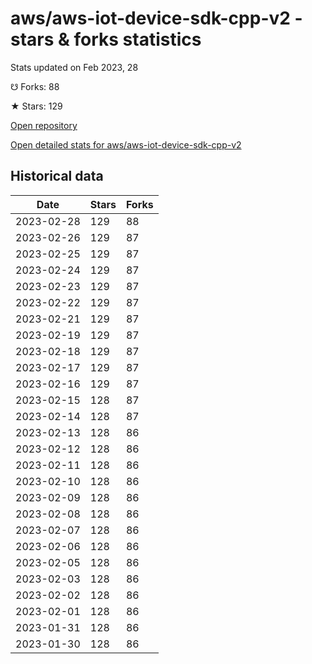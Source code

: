# aws/aws-iot-device-sdk-cpp-v2 - stars & forks statistics

Stats updated on Feb 2023, 28

☋ Forks: 88

★ Stars: 129

[Open repository](https://github.com/aws/aws-iot-device-sdk-cpp-v2)

[Open detailed stats for aws/aws-iot-device-sdk-cpp-v2](https://reviewgithub.com/rep/aws/aws-iot-device-sdk-cpp-v2)

## Historical data
| Date | Stars | Forks |
|------|-------|-------|
| 2023-02-28 | 129 | 88 | 
| 2023-02-26 | 129 | 87 | 
| 2023-02-25 | 129 | 87 | 
| 2023-02-24 | 129 | 87 | 
| 2023-02-23 | 129 | 87 | 
| 2023-02-22 | 129 | 87 | 
| 2023-02-21 | 129 | 87 | 
| 2023-02-19 | 129 | 87 | 
| 2023-02-18 | 129 | 87 | 
| 2023-02-17 | 129 | 87 | 
| 2023-02-16 | 129 | 87 | 
| 2023-02-15 | 128 | 87 | 
| 2023-02-14 | 128 | 87 | 
| 2023-02-13 | 128 | 86 | 
| 2023-02-12 | 128 | 86 | 
| 2023-02-11 | 128 | 86 | 
| 2023-02-10 | 128 | 86 | 
| 2023-02-09 | 128 | 86 | 
| 2023-02-08 | 128 | 86 | 
| 2023-02-07 | 128 | 86 | 
| 2023-02-06 | 128 | 86 | 
| 2023-02-05 | 128 | 86 | 
| 2023-02-03 | 128 | 86 | 
| 2023-02-02 | 128 | 86 | 
| 2023-02-01 | 128 | 86 | 
| 2023-01-31 | 128 | 86 | 
| 2023-01-30 | 128 | 86 | 

